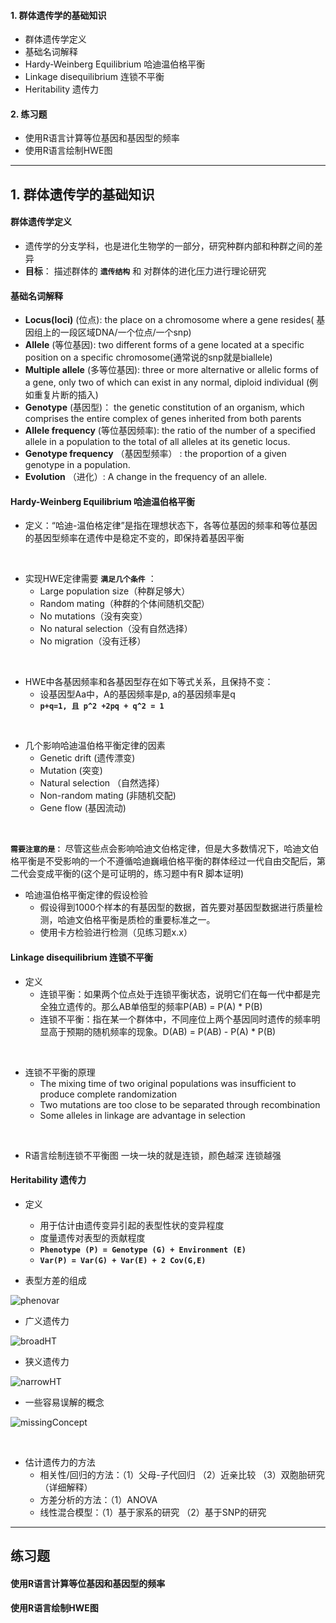 #### 1. 群体遗传学的基础知识
+ 群体遗传学定义
+ 基础名词解释
+ Hardy-Weinberg Equilibrium 哈迪温伯格平衡
+ Linkage disequilibrium 连锁不平衡
+ Heritability 遗传力

#### 2. 练习题
+ 使用R语言计算等位基因和基因型的频率
+ 使用R语言绘制HWE图

---


## 1. 群体遗传学的基础知识
#### 群体遗传学定义
+ 遗传学的分支学科，也是进化生物学的一部分，研究种群内部和种群之间的差异
+ **目标**： 描述群体的 **`遗传结构`** 和 对群体的进化压力进行理论研究

#### 基础名词解释
+ **Locus(loci)** (位点): the place on a chromosome where a gene resides( 基因组上的一段区域DNA/一个位点/一个snp)
+ **Allele** (等位基因): two different forms of a gene located at a specific position on a specific chromosome(通常说的snp就是biallele)
+ **Multiple allele** (多等位基因): three or more alternative or allelic forms of a gene, only two of which can exist in any normal, diploid individual (例如重复片断的插入)
+ **Genotype** (基因型)： the genetic constitution of an organism, which comprises the entire complex of genes inherited from both parents
+ **Allele frequency**  (等位基因频率): the ratio of the number of a specified allele in a population to the total of all alleles at its genetic locus.
+ **Genotype frequency** （基因型频率） : the proportion of a given genotype in a population.
+ **Evolution** （进化）: A change in the frequency of an allele.

#### Hardy-Weinberg Equilibrium 哈迪温伯格平衡
+ 定义：“哈迪-温伯格定律”是指在理想状态下，各等位基因的频率和等位基因的基因型频率在遗传中是稳定不变的，即保持着基因平衡

</br>

+ 实现HWE定律需要 **`满足几个条件`** ：
  + Large population size（种群足够大）
  + Random mating（种群的个体间随机交配）
  + No mutations（没有突变）
  + No natural selection（没有自然选择）
  + No migration（没有迁移）

</br>

+ HWE中各基因频率和各基因型存在如下等式关系，且保持不变：
  + 设基因型Aa中，A的基因频率是p, a的基因频率是q 
  + **`p+q=1, 且 p^2 +2pq + q^2 = 1`**

</br>

+ 几个影响哈迪温伯格平衡定律的因素
  + Genetic drift (遗传漂变)
  + Mutation (突变)
  + Natural selection （自然选择）
  + Non-random mating (非随机交配)
  + Gene flow (基因流动)

</br>

**`需要注意的是：`** 尽管这些点会影响哈迪文伯格定律，但是大多数情况下，哈迪文伯格平衡是不受影响的一个不遵循哈迪巍峨伯格平衡的群体经过一代自由交配后，第二代会变成平衡的(这个是可证明的，练习题中有R 脚本证明)

+ 哈迪温伯格平衡定律的假设检验
  + 假设得到1000个样本的有基因型的数据，首先要对基因型数据进行质量检测，哈迪文伯格平衡是质检的重要标准之一。
  + 使用卡方检验进行检测（见练习题x.x）



#### Linkage disequilibrium 连锁不平衡
+ 定义
  + 连锁平衡：如果两个位点处于连锁平衡状态，说明它们在每一代中都是完全独立遗传的。那么AB单倍型的频率P(AB) = P(A) * P(B)
  + 连锁不平衡：指在某一个群体中，不同座位上两个基因同时遗传的频率明显高于预期的随机频率的现象。D(AB) = P(AB) - P(A) * P(B)

</br>

+ 连锁不平衡的原理
  + The mixing time of two original populations was insufficient to produce complete randomization
  + Two mutations are too close to be separated through recombination
  + Some alleles in linkage are advantage in selection

</br>

+ R语言绘制连锁不平衡图
一块一块的就是连锁，颜色越深 连锁越强

#### Heritability 遗传力
+ 定义
  + 用于估计由遗传变异引起的表型性状的变异程度
  + 度量遗传对表型的贡献程度
  + **`Phenotype (P) = Genotype (G) + Environment (E)`**
  + **`Var(P) = Var(G) + Var(E) + 2 Cov(G,E)`**

+ 表型方差的组成

![phenovar](https://github.com/Candlelight-XYJ/Bioinformatics-Project/blob/master/Project1_R%E8%AF%AD%E8%A8%80%E4%BA%BA%E7%BE%A4%E9%98%9F%E5%88%97%E6%95%B0%E6%8D%AE%E5%88%86%E6%9E%90/part2_Basic_genetics/pic/1-phenoVar.png)

+ 广义遗传力

![broadHT](https://github.com/Candlelight-XYJ/Bioinformatics-Project/blob/master/Project1_R%E8%AF%AD%E8%A8%80%E4%BA%BA%E7%BE%A4%E9%98%9F%E5%88%97%E6%95%B0%E6%8D%AE%E5%88%86%E6%9E%90/part2_Basic_genetics/pic/2-broadHeritability.png)

+ 狭义遗传力

![narrowHT](https://github.com/Candlelight-XYJ/Bioinformatics-Project/blob/master/Project1_R%E8%AF%AD%E8%A8%80%E4%BA%BA%E7%BE%A4%E9%98%9F%E5%88%97%E6%95%B0%E6%8D%AE%E5%88%86%E6%9E%90/part2_Basic_genetics/pic/3-narrowHeritability.png)

+ 一些容易误解的概念

![missingConcept](https://github.com/Candlelight-XYJ/Bioinformatics-Project/blob/master/Project1_R%E8%AF%AD%E8%A8%80%E4%BA%BA%E7%BE%A4%E9%98%9F%E5%88%97%E6%95%B0%E6%8D%AE%E5%88%86%E6%9E%90/part2_Basic_genetics/pic/4-missingConcept.png)

</br>

+ 估计遗传力的方法
  + 相关性/回归的方法：（1）父母-子代回归 （2）近亲比较 （3）双胞胎研究 （详细解释）
  + 方差分析的方法：（1）ANOVA
  + 线性混合模型：（1）基于家系的研究 （2）基于SNP的研究


---

## 练习题
#### 使用R语言计算等位基因和基因型的频率

#### 使用R语言绘制HWE图

#### 